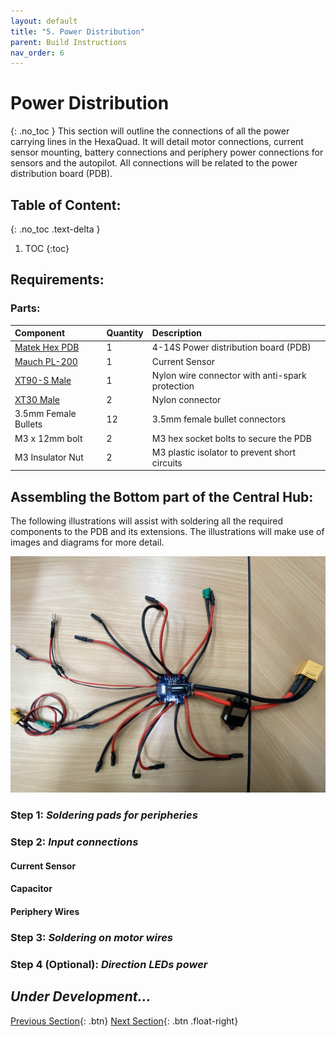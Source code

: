 ```yaml
---
layout: default
title: "5. Power Distribution"
parent: Build Instructions
nav_order: 6
---
```


# Power Distribution
{: .no_toc }
This section will outline the connections of all the power carrying lines in the HexaQuad. It will detail motor connections, current sensor mounting, battery connections and periphery power connections for sensors and the autopilot. All connections will be related to the power distribution board (PDB).


## Table of Content:
{: .no_toc .text-delta }

1. TOC
{:toc}

## Requirements: 

### Parts:

| Component              | Quantity | Description                          |
|:------------------------|:--------------|:-------------------------|
| [Matek Hex PDB](http://www.mateksys.com/?portfolio=pdb-hex) | 1 | 4-14S Power distribution board (PDB)|
| [Mauch PL-200](https://www.mauch-electronic.com/pl-xxx-sensor-boards) | 1 | Current Sensor |
| [XT90-S Male]() | 1| Nylon wire connector with anti-spark protection |
| [XT30 Male]() | 2 | Nylon connector|
| 3.5mm Female Bullets | 12 | 3.5mm female bullet connectors|
| M3 x 12mm bolt | 2 | M3 hex socket bolts to secure the PDB|
| M3 Insulator Nut | 2 | M3 plastic isolator to prevent short circuits|

## Assembling the Bottom part of the Central Hub:
The following illustrations will assist with soldering all the required components to the PDB and its extensions. The illustrations will make use of images and diagrams for more detail.

<img alt="CFTube" src="../../Images/BuildInstructions/PDB/Overview.jpg" width=700>

### Step 1: *Soldering pads for peripheries*

### Step 2: *Input connections*

#### Current Sensor
#### Capacitor
#### Periphery Wires

### Step 3: *Soldering on motor wires*

### Step 4 (Optional): *Direction LEDs power*


## *Under Development...*

[Previous Section](../../GettingStarted/BuildInstructions/BatPlate.md.md){: .btn} [Next Section](../../GettingStarted/BuildInstructions/PDB.md.md){: .btn .float-right}